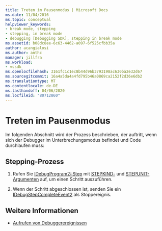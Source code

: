 ```yaml
---
title: Treten im Pausenmodus | Microsoft Docs
ms.date: 11/04/2016
ms.topic: conceptual
helpviewer_keywords:
- break mode, stepping
- stepping, in break mode
- debugging [Debugging SDK], stepping in break mode
ms.assetid: b08dc8ee-6c63-4462-a097-6f525cfbb35a
author: acangialosi
ms.author: anthc
manager: jillfra
ms.workload:
- vssdk
ms.openlocfilehash: 3161fc1c1ec8b44d96b3793198ac630ba2e32d67
ms.sourcegitcommit: 16a4a5da4a4fd795b46a0869ca2152f2d36e6db2
ms.translationtype: MT
ms.contentlocale: de-DE
ms.lasthandoff: 04/06/2020
ms.locfileid: "80712860"
---
```

# <a name="stepping-in-break-mode"></a>Treten im Pausenmodus
Im folgenden Abschnitt wird der Prozess beschrieben, der auftritt, wenn sich der Debugger im Unterbrechungsmodus befindet und Code durchlaufen muss:

## <a name="stepping-process"></a>Stepping-Prozess

1. Rufen Sie [IDebugProgram2::Step](../../extensibility/debugger/reference/idebugprogram2-step.md) mit [STEPKIND-](../../extensibility/debugger/reference/stepkind.md) und [STEPUNIT-Argumenten](../../extensibility/debugger/reference/stepunit.md) auf, um einen Schritt auszuführen.

2. Wenn der Schritt abgeschlossen ist, senden Sie ein [IDebugStepCompleteEvent2](../../extensibility/debugger/reference/idebugstepcompleteevent2.md) als Stoppereignis.

## <a name="see-also"></a>Weitere Informationen
- [Aufrufen von Debuggerereignissen](../../extensibility/debugger/calling-debugger-events.md)
